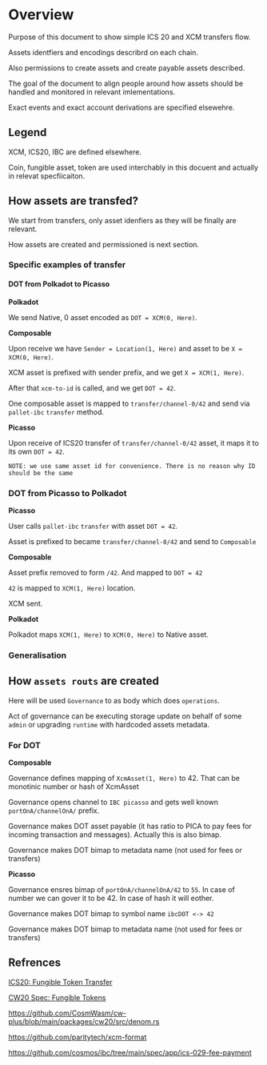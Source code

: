 # Overview

Purpose of this document to show simple ICS 20 and XCM transfers flow.

Assets identfiers and encodings describrd on each chain.

Also permissions to create assets and create payable assets described.

The goal of the document to align people around how assets should be handled and monitored in relevant imlementations.

Exact events and exact account derivations are specified elsewehre.



## Legend

XCM, ICS20, IBC are defined elsewhere.

Coin,  fungible asset, token are used interchably in this docuent and actually in relevat specfiicaiton.

## How assets are transfed?

We start from transfers, only asset idenfiers as they will be finally are relevant. 

How assets are created and permissioned is next section.

### Specific examples of transfer

#### DOT from Polkadot to Picasso

**Polkadot**


We send Native, 0 asset encoded as `DOT = XCM(0, Here)`.

**Composable**


Upon receive we have `Sender = Location(1, Here)` and asset to be `X = XCM(0, Here)`.

XCM asset is prefixed with sender prefix, and we get `X = XCM(1, Here)`.

After that `xcm-to-id` is called, and we get `DOT = 42`.

One composable asset is mapped to `transfer/channel-0/42` and send via `pallet-ibc` `transfer` method. 


**Picasso**

Upon receive of ICS20 transfer of `transfer/channel-0/42` asset, it maps it to its own `DOT = 42`. 

`NOTE: we use same asset id for convenience. There is no reason why ID should be the same`


### DOT from Picasso to Polkadot


**Picasso**

User calls `pallet-ibc` `transfer` with asset `DOT = 42`.

Asset is prefixed to became `transfer/channel-0/42` and send to `Composable`


**Composable**

Asset prefix removed to form `/42`. And mapped to `DOT = 42`

`42` is mapped to `XCM(1, Here)` location.

XCM sent.

**Polkadot**

Polkadot maps `XCM(1, Here)` to `XCM(0, Here)` to Native asset.


### Generalisation





## How `assets routs` are created

Here will be used `Governance` to as body which does `operations`. 

Act of governance can be executing storage update on behalf of some `admin` or upgrading `runtime` with hardcoded assets metadata.



### For DOT

**Composable**

Governance defines mapping of `XcmAsset(1, Here)` to 42. That can be monotinic number or hash of XcmAsset 

Governance opens channel to `IBC picasso` and gets well known `portOnA/channelOnA/` prefix.

Governance makes DOT asset payable (it has ratio to PICA to pay fees for incoming transaction and messages). Actually this is also bimap.

Governance makes DOT bimap to metadata name (not used for fees or transfers)

**Picasso**

Governance ensres bimap of `portOnA/channelOnA/42` to `55`. In case of number we can gover it to be 42. In case of hash it will eother.

Governance makes DOT bimap to symbol name `ibcDOT <-> 42`

Governance makes DOT bimap to metadata name (not used for fees or transfers)



## Refrences

[ICS20: Fungible Token Transfer](https://github.com/cosmos/ibc/tree/main/spec/app/ics-020-fungible-token-transfer)

[CW20 Spec: Fungible Tokens](https://github.com/CosmWasm/cw-plus/blob/main/packages/cw20/README.md)

https://github.com/CosmWasm/cw-plus/blob/main/packages/cw20/src/denom.rs

https://github.com/paritytech/xcm-format


https://github.com/cosmos/ibc/tree/main/spec/app/ics-029-fee-payment